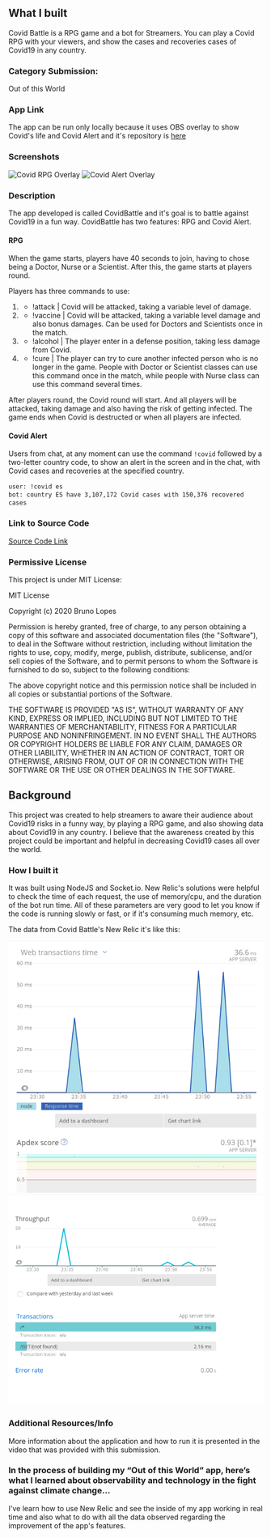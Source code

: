 ## What I built

Covid Battle is a RPG game and a bot for Streamers. You can play a Covid RPG with your viewers, and show the cases and recoveries cases of Covid19 in any country.

### Category Submission: 

Out of this World

### App Link

The app can be run only locally because it uses OBS overlay to show Covid's life and Covid Alert and it's repository is [here](https://github.com/tonhocodes/covidbattle)

### Screenshots

![Covid RPG Overlay](capture01.png)
![Covid Alert Overlay](capture02.png)


### Description

The app developed is called CovidBattle and it's goal is to battle against Covid19 in a fun way. CovidBattle has two features: RPG and Covid Alert.

#### RPG

When the game starts, players have 40 seconds to join, having to chose being a Doctor, Nurse or a Scientist. After this, the game starts at players round.

Players has three commands to use:

1. - !attack | Covid will be attacked, taking a variable level of damage.
2. - !vaccine | Covid will be attacked, taking a variable level damage and also bonus damages. Can be used for Doctors and Scientists once in the match.
3. - !alcohol | The player enter in a defense position, taking less damage from Covid.
4. - !cure | The player can try to cure another infected person who is no longer in the game. People with Doctor or Scientist classes can use this command once in the match,  while people with Nurse class can use this command several times.

After players round, the Covid round will start. And all players will be attacked, taking damage and also having the risk of getting infected. The game ends when Covid is destructed or when all players are infected.

#### Covid Alert

Users from chat, at any moment can use the command `!covid` followed by a two-letter country code, to show an alert in the screen and in the chat, with Covid cases and recoveries at the specified country.
```
user: !covid es
bot: country ES have 3,107,172 Covid cases with 150,376 recovered cases
```


### Link to Source Code

[Source Code Link](https://github.com/tonhocodes/covidbattle)

### Permissive License

This project is under MIT License:

MIT License

Copyright (c) 2020 Bruno Lopes

Permission is hereby granted, free of charge, to any person obtaining a copy
of this software and associated documentation files (the "Software"), to deal
in the Software without restriction, including without limitation the rights
to use, copy, modify, merge, publish, distribute, sublicense, and/or sell
copies of the Software, and to permit persons to whom the Software is
furnished to do so, subject to the following conditions:

The above copyright notice and this permission notice shall be included in all
copies or substantial portions of the Software.

THE SOFTWARE IS PROVIDED "AS IS", WITHOUT WARRANTY OF ANY KIND, EXPRESS OR
IMPLIED, INCLUDING BUT NOT LIMITED TO THE WARRANTIES OF MERCHANTABILITY,
FITNESS FOR A PARTICULAR PURPOSE AND NONINFRINGEMENT. IN NO EVENT SHALL THE
AUTHORS OR COPYRIGHT HOLDERS BE LIABLE FOR ANY CLAIM, DAMAGES OR OTHER
LIABILITY, WHETHER IN AN ACTION OF CONTRACT, TORT OR OTHERWISE, ARISING FROM,
OUT OF OR IN CONNECTION WITH THE SOFTWARE OR THE USE OR OTHER DEALINGS IN THE
SOFTWARE.

## Background

This project was created to help streamers to aware their audience about Covid19 risks in a funny way, by playing a RPG game, and also showing data about Covid19 in any country. I believe that the awareness created by this project could be important and helpful in decreasing Covid19 cases all over the world.

### How I built it 

It was built using NodeJS and Socket.io. New Relic's solutions were helpful to check the time of each request, the use of memory/cpu, and the duration of the bot run time. All of these parameters are very good to let you know if the code is running slowly or fast, or if it's consuming much memory, etc.

The data from Covid Battle's New Relic it's like this:

![Covid Battle New Relic Data 01](assets/capture03.png)
![Covid Battle New Relic Data 02](assets/capture04.png)

### Additional Resources/Info 

More information about the application and how to run it is presented in the video that was provided with this submission.

### In the process of building my “Out of this World” app, here’s what I learned about observability and technology in the fight against climate change…

I've learn how to use New Relic and see the inside of my app working in real time and also what to do with all the data observed regarding the improvement of the app's features.
